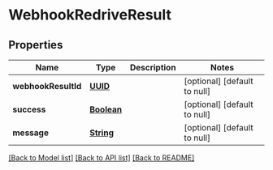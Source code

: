 # WebhookRedriveResult
## Properties

Name | Type | Description | Notes
------------ | ------------- | ------------- | -------------
**webhookResultId** | [**UUID**](UUID) |  | [optional] [default to null]
**success** | [**Boolean**](boolean) |  | [optional] [default to null]
**message** | [**String**](string) |  | [optional] [default to null]

[[Back to Model list]](../README#documentation-for-models) [[Back to API list]](../README#documentation-for-api-endpoints) [[Back to README]](../README)

